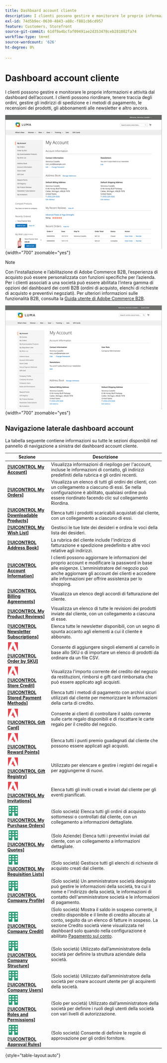 ```yaml
---
title: Dashboard account cliente
description: I clienti possono gestire e monitorare le proprie informazioni e attività dalla dashboard Account cliente.
exl-id: 74d5b9ec-0630-4843-a88c-f881cb6cd957
feature: Customers, Storefront
source-git-commit: 61df9a4bcfaf09491ae2d353478ceb281082fa74
workflow-type: tm+mt
source-wordcount: '626'
ht-degree: 0%

---
```


# Dashboard account cliente

I clienti possono gestire e monitorare le proprie informazioni e attività dal dashboard dell’account. I clienti possono riordinare, tenere traccia degli ordini, gestire gli indirizzi di spedizione e i metodi di pagamento, le recensioni dei prodotti, gli abbonamenti alle newsletter e altro ancora.

![Dashboard account nella vetrina](assets/customer-account-dashboard.png){width="700" zoomable="yes"}

>[!NOTE]
>
> Con l’installazione e l’abilitazione di Adobe Commerce B2B, l’esperienza di acquisto può essere personalizzata con funzioni specifiche per l’azienda. Per i clienti associati a una società può essere abilitata l’intera gamma di opzioni del dashboard dei conti B2B (ordini di acquisto, elenchi di richieste di acquisto e preventivi negoziati). Per ulteriori informazioni sulle funzionalità B2B, consulta la [Guida utente di Adobe Commerce B2B](../b2b/introduction.md).

![Dashboard account società nella vetrina](assets/company-admin-account-dashboard.png){width="700" zoomable="yes"}

## Navigazione laterale dashboard account

La tabella seguente contiene informazioni su tutte le sezioni disponibili nel pannello di navigazione a sinistra del dashboard account cliente.

| Sezione | Descrizione |
|------------------------------------------------------------------------------------------------------------------------------------------------------|----------------------------------------------------------------------------------------------------------------------------------------------------------------------------------------------------------------------------------------------------------------------------------------------------------------------------------------------------------------|
| [**[!UICONTROL My Account]**](../customers/account-dashboard-my-account.md) | Visualizza informazioni di riepilogo per l&#39;account, incluse le informazioni di contatto, gli indirizzi predefiniti della rubrica e gli ordini recenti. |
| [**[!UICONTROL My Orders]**](../stores-purchase/orders-storefront.md#view-recently-ordered-products) | Visualizza un elenco di tutti gli ordini dei clienti, con un collegamento a ciascuno di essi. Se nella configurazione è abilitato, qualsiasi ordine può essere riordinato facendo clic sul collegamento Riordina. |
| [**[!UICONTROL My Downloadable Products]**](../catalog/product-create-downloadable.md#storefront-experience) | Elenca tutti i prodotti scaricabili acquistati dal cliente, con un collegamento a ciascuno di essi. |
| [**[!UICONTROL My Wish List]**](../stores-purchase/wishlist-storefront.md) | Gestisci le tue liste dei desideri e ordina le voci della lista dei desideri. |
| [**[!UICONTROL Address Book]**](../customers/account-dashboard-address-book.md) | La rubrica del cliente include l&#39;indirizzo di fatturazione e spedizione predefinito e altre voci relative agli indirizzi. |
| [**[!UICONTROL Account Information]**](../customers/account-dashboard-account-information.md) | I clienti possono aggiornare le informazioni del proprio account e modificare la password in base alle esigenze. L’amministratore del negozio può anche aggiornare gli account dei clienti e accedere alle informazioni per offrire assistenza per lo shopping. |
| [**[!UICONTROL Billing Agreements]**](../stores-purchase/paypal-billing-agreements.md#storefront-experience) | Visualizza un elenco degli accordi di fatturazione del cliente. |
| [**[!UICONTROL My Product Reviews]**](../merchandising-promotions/product-reviews.md#product-reviews-on-the-storefront) | Visualizza un elenco di tutte le revisioni dei prodotti inviate dal cliente, con un collegamento a ciascuna di esse. |
| [**[!UICONTROL Newsletter Subscriptions]**](../merchandising-promotions/newsletters.md) | Elenca tutte le newsletter disponibili, con un segno di spunta accanto agli elementi a cui il cliente è abbonato. |
| ![Adobe Commerce](../assets/adobe-logo.svg) [**[!UICONTROL Order by SKU]**](../stores-purchase/order-by-sku.md#order-by-sku-from-a-customer-account) | Consente di aggiungere singoli elementi al carrello in base allo SKU o di importare un elenco di prodotti da ordinare da un file CSV. |
| ![Adobe Commerce](../assets/adobe-logo.svg) [**[!UICONTROL Store Credit]**](../customers/account-dashboard-store-credit.md) | Visualizza l&#39;importo corrente del credito del negozio da restituzioni, rimborsi e gift card rimborsata che può essere applicato agli acquisti. |
| [**[!UICONTROL Stored Payment Methods]**](../stores-purchase/stored-payment-methods.md) | Elenca tutti i metodi di pagamento con archivi sicuri utilizzati dal cliente per memorizzare le informazioni della carta di credito. |
| ![Adobe Commerce](../assets/adobe-logo.svg) [**[!UICONTROL Gift Card]**](../catalog/product-gift-card-create.md) | Consente ai clienti di controllare il saldo corrente sulle carte regalo disponibili e di riscattare le carte regalo per il credito del negozio. |
| ![Adobe Commerce](../assets/adobe-logo.svg) [**[!UICONTROL Reward Points]**](../merchandising-promotions/rewards-loyalty.md) | Elenca tutti i punti premio guadagnati dal cliente che possono essere applicati agli acquisti. |
| ![Adobe Commerce](../assets/adobe-logo.svg) [**[!UICONTROL Gift Registry]**](../merchandising-promotions/gift-registries.md) | Utilizzato per elencare e gestire i registri dei regali e per aggiungerne di nuovi. |
| ![Adobe Commerce](../assets/adobe-logo.svg) [**[!UICONTROL My Invitations]**](../merchandising-promotions/invitations.md) | Elenca tutti gli inviti creati e inviati dal cliente per gli eventi pianificati. |
| ![Adobe Commerce B2B](../assets/b2b.svg) [**[!UICONTROL My Purchase Orders]**](../b2b/account-dashboard-my-purchase-orders.md) | (Solo società) Elenca tutti gli ordini di acquisto sottomessi o controllati dal cliente, con un collegamento a informazioni dettagliate. |
| ![Adobe Commerce B2B](../assets/b2b.svg) [**[!UICONTROL My Quotes]**](../b2b/account-dashboard-my-quotes.md) | (Solo Aziende) Elenca tutti i preventivi inviati dal cliente, con un collegamento a informazioni dettagliate. |
| ![Adobe Commerce B2B](../assets/b2b.svg) [**[!UICONTROL My Requisition Lists]**](../b2b/account-dashboard-requisition-lists-manage.md) | (Solo società) Gestisce tutti gli elenchi di richieste di acquisto creati dal cliente. |
| ![Adobe Commerce B2B](../assets/b2b.svg) [**[!UICONTROL Company Profile]**](../b2b/account-company-manage.md#update-a-company-profile) | (Solo società) Un amministratore società designato può gestire le informazioni della società, tra cui il nome e l&#39;indirizzo della società, le informazioni di contatto dell&#39;amministratore società e le informazioni di pagamento. |
| ![Adobe Commerce B2B](../assets/b2b.svg) [**[!UICONTROL Company Credit]**](../b2b/credit-company.md#storefront-credit-information) | (Solo società) Mostra il saldo in sospeso corrente, il credito disponibile e il limite di credito allocato al conto, seguito da un elenco di fatture in sospeso. La sezione Credito società viene visualizzata nel dashboard solo quando nella configurazione è abilitato [Pagamento sul conto](../b2b/enable-basic-features.md#configure-payment-on-account). |
| ![Adobe Commerce B2B](../assets/b2b.svg) [**[!UICONTROL Company Structure]**](../b2b/account-company-structure.md) | (Solo società) Utilizzato dall’amministratore della società per definire la struttura aziendale della società. |
| ![Adobe Commerce B2B](../assets/b2b.svg) [**[!UICONTROL Company Users]**](../b2b/account-company-users.md) | (Solo società) Utilizzato dall’amministratore della società per creare account utente per gli acquirenti della società. |
| ![Adobe Commerce B2B](../assets/b2b.svg) [**[!UICONTROL Roles and Permissions]**](../b2b/account-company-roles-permissions.md) | (Solo per società) Utilizzato dall’amministratore della società per definire i ruoli degli utenti della società con vari livelli di autorizzazione. |
| ![Adobe Commerce B2B](../assets/b2b.svg) [**[!UICONTROL Approval Rules]**](../b2b/account-dashboard-approval-rules.md) | (Solo società) Consente di definire le regole di approvazione per gli ordini fornitore. |

{style="table-layout:auto"}
